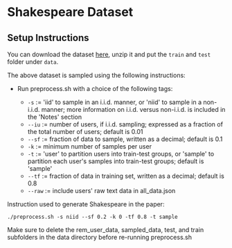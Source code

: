 # Shakespeare Dataset

## Setup Instructions


You can download the dataset [here](https://drive.google.com/file/d/1cVpkJA0cIKN4t-n5Fl95sPlAzhGgE_ZJ/view?usp=sharing), unzip it and put the `train` and `test` folder under `data`.

The above dataset is sampled using the following instructions:
 
- Run preprocess.sh with a choice of the following tags:

  - ```-s``` := 'iid' to sample in an i.i.d. manner, or 'niid' to sample in a non-i.i.d. manner; more information on i.i.d. versus non-i.i.d. is included in the 'Notes' section
  - ```--iu``` := number of users, if i.i.d. sampling; expressed as a fraction of the total number of users; default is 0.01
  - ```--sf``` := fraction of data to sample, written as a decimal; default is 0.1
  - ```-k``` := minimum number of samples per user
  - ```-t``` := 'user' to partition users into train-test groups, or 'sample' to partition each user's samples into train-test groups; default is 'sample'
  - ```--tf``` := fraction of data in training set, written as a decimal; default is 0.8
  - ```--raw``` := include users' raw text data in all_data.json

Instruction used to generate Shakespeare in the paper:

```
./preprocess.sh -s niid --sf 0.2 -k 0 -tf 0.8 -t sample
```


Make sure to delete the rem\_user\_data, sampled\_data, test, and train subfolders in the data directory before re-running preprocess.sh

